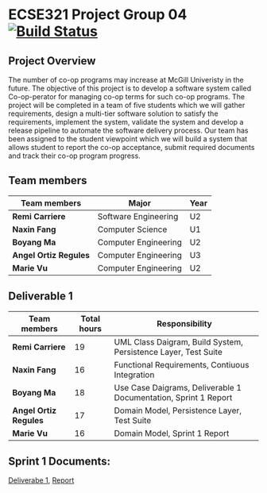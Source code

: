 # ECSE321 Project Group 04 [![Build Status](https://travis-ci.com/McGill-ECSE321-Winter2019/ecse321-group-project-04.svg?token=KAZKVRpC6RVs5t8AvzT6&branch=master)](https://travis-ci.com/McGill-ECSE321-Winter2019/ecse321-group-project-04)

## Project  Overview
The number of co-op programs may increase at McGill Univeristy in the future. 
The objective of this project is to develop a software system called Co-op-perator
for managing co-op terms for such co-op programs. The project will be completed in a 
team of five students which we will gather requirements, design a multi-tier software 
solution to satisfy the requirements, implement the system, validate the system and develop
a release pipeline to automate the software delivery process. Our team has been assigned to 
the student viewpoint which we will build a system that allows student to report the 
co-op acceptance, submit required documents and track their co-op program progress.  


## Team members

|     Team members      |        Major        | Year |
|-----------------------|---------------------|------|   
|**Remi Carriere**      | Software Engineering|  U2  |
|**Naxin Fang**         | Computer Science    |  U1  |
|**Boyang Ma**          | Computer Engineering|  U2  |
|**Angel Ortiz Regules**| Computer Engineering|  U3  |
|**Marie Vu**           | Computer Engineering|  U2  |


## Deliverable 1

|     Team members      |Total hours|                          Responsibility                       |
|-----------------------|-----------|---------------------------------------------------------------|
|**Remi Carriere**      |     19    |UML Class Daigram, Build System, Persistence Layer, Test Suite |
|**Naxin Fang**         |     16    |Functional Requirements, Contiuous Integration                 | 
|**Boyang Ma**          |     18    |Use Case Daigrams, Deliverable 1 Documentation, Sprint 1 Report|
|**Angel Ortiz Regules**|     17    |Domain Model, Persistence Layer, Test Suite                                       |
|**Marie Vu**           |     16    |Domain Model, Sprint 1 Report                                  |


## Sprint 1 Documents:

[Deliverabe 1](https://github.com/McGill-ECSE321-Winter2019/ecse321-group-project-04/wiki/Deliverable-1:--Requirements,-Domain-Model,-Database-Design),
[Report](https://github.com/McGill-ECSE321-Winter2019/ecse321-group-project-04/wiki/Sprint-1-Report)
